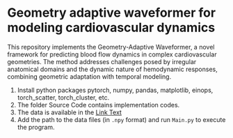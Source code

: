 # Geometry adaptive waveformer for modeling cardiovascular dynamics
This repository implements the Geometry-Adaptive Waveformer, a novel framework for predicting blood flow dynamics in complex cardiovascular geometries. The method addresses challenges posed by irregular anatomical domains and the dynamic nature of hemodynamic responses, combining geometric adaptation with temporal modeling.

1. Install python packages pytorch, numpy, pandas, matplotlib, einops, torch_scatter, torch_cluster, etc.
2. The folder Source Code contains implementation codes.
3. The data is available in the [Link Text](URL)
4. Add the path to the data files (in `.npy` format) and run `Main.py` to execute the program.
   
